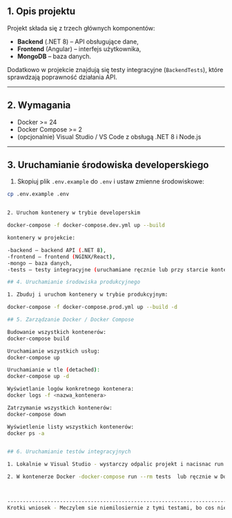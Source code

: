## 1. Opis projektu
Projekt składa się z trzech głównych komponentów:
- **Backend** (.NET 8) – API obsługujące dane,
- **Frontend** (Angular) – interfejs użytkownika,
- **MongoDB** – baza danych.

Dodatkowo w projekcie znajdują się testy integracyjne (`BackendTests`), które sprawdzają poprawność działania API.

---

## 2. Wymagania
- Docker >= 24
- Docker Compose >= 2
- (opcjonalnie) Visual Studio / VS Code z obsługą .NET 8 i Node.js

---

## 3. Uruchamianie środowiska developerskiego

1. Skopiuj plik `.env.example` do `.env` i ustaw zmienne środowiskowe:

```bash
cp .env.example .env


2. Uruchom kontenery w trybie developerskim

docker-compose -f docker-compose.dev.yml up --build

kontenery w projekcie:

-backend – backend API (.NET 8),
-frontend – frontend (NGINX/React),
-mongo – baza danych,
-tests – testy integracyjne (uruchamiane ręcznie lub przy starcie kontenera)

## 4. Uruchamianie środowiska produkcyjnego

1. Zbuduj i uruchom kontenery w trybie produkcyjnym:

docker-compose -f docker-compose.prod.yml up --build -d

## 5. Zarządzanie Docker / Docker Compose

Budowanie wszystkich kontenerów:
docker-compose build

Uruchamianie wszystkich usług:
docker-compose up

Uruchamianie w tle (detached):
docker-compose up -d

Wyświetlanie logów konkretnego kontenera:
docker logs -f <nazwa_kontenera>

Zatrzymanie wszystkich kontenerów:
docker-compose down

Wyświetlenie listy wszystkich kontenerów:
docker ps -a


## 6. Uruchamianie testów integracyjnych

1. Lokalnie w Visual Studio - wystarczy odpalic projekt i nacisnac run test. Automatycznie zostanie zaciagniety localhost. Warunek, to miec odpalone kontenery w trybie dev

2. W kontenerze Docker -docker-compose run --rm tests  lub ręcznie w Docker Desktop odpalic. W logach beda widoczne wyniki.



----------------------------------------------------------------------------------------------------------------------------------------------------------------------------------------
Krotki wniosek - Meczylem sie niemilosiernie z tymi testami, bo cos nie chcialo czytac mojego projektu testowego w .necie. Ale jestem dumny, ze nie uzylem do tego polecanego przez wszystkich Pythona, bo g*wna sie nie tyka. Pozdrawiam


